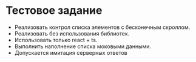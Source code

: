 # Тестовое задание

- Реализовать контрол списка элементов с бесконечным скроллом. 
- Реализовать без использования библиотек.
- Использовать только react + ts. 
- Выполнить наполнение списка моковыми данными. 
- Допускается имитация серверных ответов